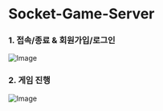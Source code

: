 # Socket-Game-Server

### 1. 접속/종료 & 회원가입/로그인
![Image](https://github.com/user-attachments/assets/8fcffdc8-d43a-4e70-947f-e8db1766590a)

### 2. 게임 진행
![Image](https://github.com/user-attachments/assets/2be5cbdb-293f-400f-a2ec-9e5b70a87b8c)
